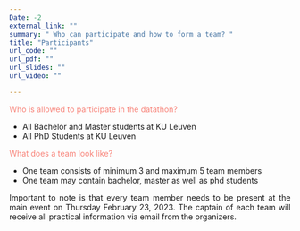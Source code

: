 ```yaml
---
Date: -2
external_link: ""
summary: " Who can participate and how to form a team? "
title: "Participants"
url_code: ""
url_pdf: ""
url_slides: ""
url_video: ""

---
```


<p style='text-align: justify; color: #F88379'>
Who is allowed to participate in the datathon? </p>

- All Bachelor and Master students at KU Leuven
- All PhD Students at KU Leuven

<p style='text-align: justify;color: #F88379'>
What does a team look like? </p>

- One team consists of minimum 3 and maximum 5 team members
- One team may contain bachelor, master as well as phd students 

<p style='text-align: justify;'>
Important to note is that every team member needs to be present at the main event on Thursday February 23, 2023. The captain of each team will receive all practical information via email from the organizers. </p>
